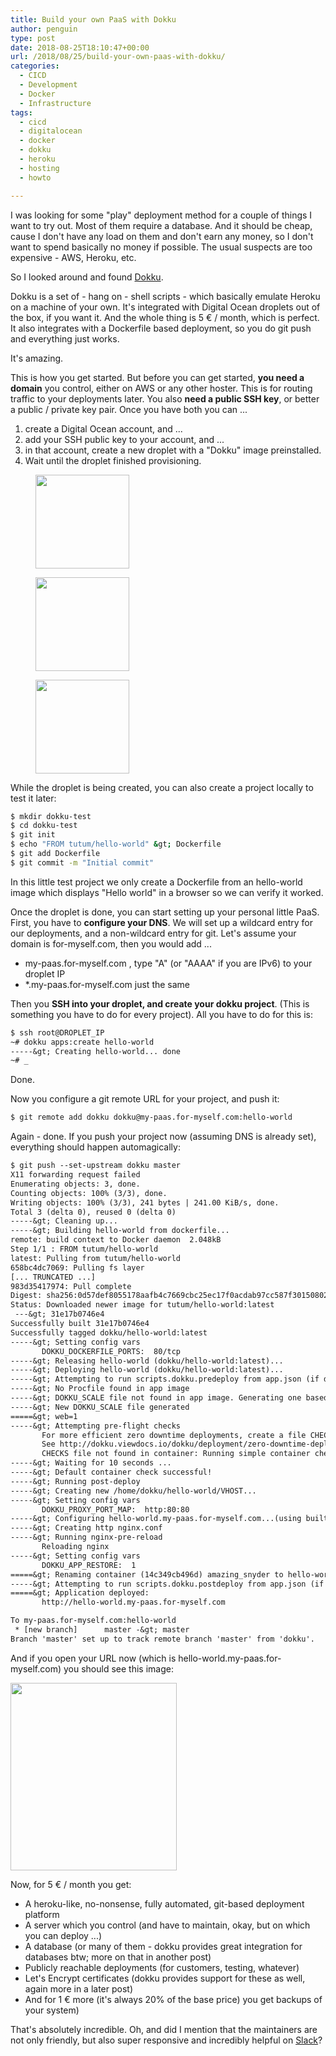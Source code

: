 ```yaml
---
title: Build your own PaaS with Dokku
author: penguin
type: post
date: 2018-08-25T18:10:47+00:00
url: /2018/08/25/build-your-own-paas-with-dokku/
categories:
  - CICD
  - Development
  - Docker
  - Infrastructure
tags:
  - cicd
  - digitalocean
  - docker
  - dokku
  - heroku
  - hosting
  - howto

---
```

I was looking for some "play" deployment method for a couple of things I want to try out. Most of them require a database. And it should be cheap, cause I don't have any load on them and don't earn any money, so I don't want to spend basically no money if possible. The usual suspects are too expensive - AWS, Heroku, etc.

So I looked around and found [Dokku][1].

Dokku is a set of - hang on - shell scripts - which basically emulate Heroku on a machine of your own. It's integrated with Digital Ocean droplets out of the box, if you want it. And the whole thing is 5 € / month, which is perfect. It also integrates with a Dockerfile based deployment, so you do git push and everything just works.

It's amazing.

This is how you get started. But before you can get started, **you need a domain** you control, either on AWS or any other hoster. This is for routing traffic to your deployments later. You also **need a public SSH key**, or better a public / private key pair. Once you have both you can ...

  1. create a Digital Ocean account, and ...
  2. add your SSH public key to your account, and ...
  3. in that account, create a new droplet with a "Dokku" image preinstalled.
  4. Wait until the droplet finished provisioning.

<div id='gallery-1' class='gallery galleryid-1096 gallery-columns-3 gallery-size-thumbnail'>
  <figure class='gallery-item'> 
  
  <div class='gallery-icon portrait'>
    <a href='https://flypenguin.de/2018/08/25/build-your-own-paas-with-dokku/screenshot-6/'><img width="150" height="150" src="https://flypenguin.de/wp-content/uploads/2018/08/screenshot-6-150x150.png" class="attachment-thumbnail size-thumbnail" alt="" loading="lazy" /></a>
  </div></figure><figure class='gallery-item'> 
  
  <div class='gallery-icon portrait'>
    <a href='https://flypenguin.de/2018/08/25/build-your-own-paas-with-dokku/screenshot-7/'><img width="150" height="150" src="https://flypenguin.de/wp-content/uploads/2018/08/screenshot-7-150x150.png" class="attachment-thumbnail size-thumbnail" alt="" loading="lazy" /></a>
  </div></figure><figure class='gallery-item'> 
  
  <div class='gallery-icon landscape'>
    <a href='https://flypenguin.de/2018/08/25/build-your-own-paas-with-dokku/screenshot-5/'><img width="150" height="150" src="https://flypenguin.de/wp-content/uploads/2018/08/screenshot-5-150x150.png" class="attachment-thumbnail size-thumbnail" alt="" loading="lazy" /></a>
  </div></figure>
</div>

While the droplet is being created, you can also create a project locally to test it later:

```sh
$ mkdir dokku-test
$ cd dokku-test
$ git init
$ echo "FROM tutum/hello-world" &gt; Dockerfile
$ git add Dockerfile
$ git commit -m "Initial commit"
```

In this little test project we only create a Dockerfile from an hello-world image which displays "Hello world" in a browser so we can verify it worked.

Once the droplet is done, you can start setting up your personal little PaaS. First, you have to **configure your DNS**. We will set up a wildcard entry for our deployments, and a non-wildcard entry for git. Let's assume your domain is <span class="lang:default decode:true crayon-inline">for-myself.com</span>, then you would add ...

  * <span class="lang:default decode:true crayon-inline">my-paas.for-myself.com</span> , type "A" (or "AAAA" if you are IPv6) to your droplet IP
  * <span class="lang:default decode:true crayon-inline">*.my-paas.for-myself.com</span> just the same

Then you **SSH into your droplet, and create your dokku project**. (This is something you have to do for every project). All you have to do for this is:

```default
$ ssh root@DROPLET_IP
~# dokku apps:create hello-world
-----&gt; Creating hello-world... done
~# _
```

Done.

Now you configure a git remote URL for your project, and push it:

```default
$ git remote add dokku dokku@my-paas.for-myself.com:hello-world
```

Again - done. If you push your project now (assuming DNS is already set), everything should happen automagically:

```default
$ git push --set-upstream dokku master
X11 forwarding request failed
Enumerating objects: 3, done.
Counting objects: 100% (3/3), done.
Writing objects: 100% (3/3), 241 bytes | 241.00 KiB/s, done.
Total 3 (delta 0), reused 0 (delta 0)
-----&gt; Cleaning up...
-----&gt; Building hello-world from dockerfile...
remote: build context to Docker daemon  2.048kB
Step 1/1 : FROM tutum/hello-world
latest: Pulling from tutum/hello-world
658bc4dc7069: Pulling fs layer
[... TRUNCATED ...]
983d35417974: Pull complete
Digest: sha256:0d57def8055178aafb4c7669cbc25ec17f0acdab97cc587f30150802da8f8d85
Status: Downloaded newer image for tutum/hello-world:latest
 ---&gt; 31e17b0746e4
Successfully built 31e17b0746e4
Successfully tagged dokku/hello-world:latest
-----&gt; Setting config vars
       DOKKU_DOCKERFILE_PORTS:  80/tcp
-----&gt; Releasing hello-world (dokku/hello-world:latest)...
-----&gt; Deploying hello-world (dokku/hello-world:latest)...
-----&gt; Attempting to run scripts.dokku.predeploy from app.json (if defined)
-----&gt; No Procfile found in app image
-----&gt; DOKKU_SCALE file not found in app image. Generating one based on Procfile...
-----&gt; New DOKKU_SCALE file generated
=====&gt; web=1
-----&gt; Attempting pre-flight checks
       For more efficient zero downtime deployments, create a file CHECKS.
       See http://dokku.viewdocs.io/dokku/deployment/zero-downtime-deploys/ for examples
       CHECKS file not found in container: Running simple container check...
-----&gt; Waiting for 10 seconds ...
-----&gt; Default container check successful!
-----&gt; Running post-deploy
-----&gt; Creating new /home/dokku/hello-world/VHOST...
-----&gt; Setting config vars
       DOKKU_PROXY_PORT_MAP:  http:80:80
-----&gt; Configuring hello-world.my-paas.for-myself.com...(using built-in template)
-----&gt; Creating http nginx.conf
-----&gt; Running nginx-pre-reload
       Reloading nginx
-----&gt; Setting config vars
       DOKKU_APP_RESTORE:  1
=====&gt; Renaming container (14c349cb496d) amazing_snyder to hello-world.web.1
-----&gt; Attempting to run scripts.dokku.postdeploy from app.json (if defined)
=====&gt; Application deployed:
       http://hello-world.my-paas.for-myself.com

To my-paas.for-myself.com:hello-world
 * [new branch]      master -&gt; master
Branch 'master' set up to track remote branch 'master' from 'dokku'.
```

And if you open your URL now (which is <span class="lang:default decode:true crayon-inline">hello-world.my-paas.for-myself.com</span>) you should see this image:

<img loading="lazy" class="size-medium wp-image-1100 aligncenter" src="https://flypenguin.de/wp-content/uploads/2018/08/screenshot-8-266x300.png" alt="" width="266" height="300" srcset="https://flypenguin.de/wp-content/uploads/2018/08/screenshot-8-266x300.png 266w, https://flypenguin.de/wp-content/uploads/2018/08/screenshot-8-768x868.png 768w, https://flypenguin.de/wp-content/uploads/2018/08/screenshot-8-906x1024.png 906w, https://flypenguin.de/wp-content/uploads/2018/08/screenshot-8.png 970w" sizes="(max-width: 266px) 100vw, 266px" /> 

Now, for 5 € / month you get:

  * A heroku-like, no-nonsense, fully automated, git-based deployment platform
  * A server which you control (and have to maintain, okay, but on which you can deploy ...)
  * A database (or many of them - dokku provides great integration for databases btw; more on that in another post)
  * Publicly reachable deployments (for customers, testing, whatever)
  * Let's Encrypt certificates (dokku provides support for these as well, again more in a later post)
  * And for 1 € more (it's always 20% of the base price) you get backups of your system)

That's absolutely incredible. Oh, and did I mention that the maintainers are not only friendly, but also super responsive and incredibly helpful on [Slack][2]?

 [1]: http://dokku.viewdocs.io/dokku/
 [2]: https://glider-slackin.herokuapp.com/